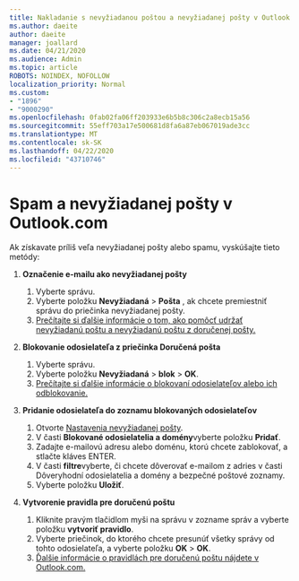 ```yaml
---
title: Nakladanie s nevyžiadanou poštou a nevyžiadanej pošty v Outlook.com
ms.author: daeite
author: daeite
manager: joallard
ms.date: 04/21/2020
ms.audience: Admin
ms.topic: article
ROBOTS: NOINDEX, NOFOLLOW
localization_priority: Normal
ms.custom:
- "1896"
- "9000290"
ms.openlocfilehash: 0fab02fa06ff203933e6b5b8c306c2a8ecb15a56
ms.sourcegitcommit: 55eff703a17e500681d8fa6a87eb067019ade3cc
ms.translationtype: MT
ms.contentlocale: sk-SK
ms.lasthandoff: 04/22/2020
ms.locfileid: "43710746"
---
```

# <a name="spam-and-junk-email-in-outlookcom"></a>Spam a nevyžiadanej pošty v Outlook.com

Ak získavate príliš veľa nevyžiadanej pošty alebo spamu, vyskúšajte tieto metódy:

1. **Označenie e-mailu ako nevyžiadanej pošty**
    1. Vyberte správu.
    1. Vyberte položku **Nevyžiadaná** > **Pošta** , ak chcete premiestniť správu do priečinka nevyžiadanej pošty.
    1. [Prečítajte si ďalšie informácie o tom, ako pomôcť udržať nevyžiadanú poštu a nevyžiadanú poštu z doručenej pošty.](https://support.office.com/article/a3ece97b-82f8-4a5e-9ac3-e92fa6427ae4?wt.mc_id=Office_Outlook_com_Alchemy)

1. **Blokovanie odosielateľa z priečinka Doručená pošta**
    1. Vyberte správu.
    1. Vyberte položku **Nevyžiadaná** > **blok** > **OK**.
    1. [Prečítajte si ďalšie informácie o blokovaní odosielateľov alebo ich odblokovanie.](https://support.office.com/article/afba1c94-77bb-4f50-8b85-057cf52f4d5e?wt.mc_id=Office_Outlook_com_Alchemy)

1. **Pridanie odosielateľa do zoznamu blokovaných odosielateľov**
    1. Otvorte [Nastavenia nevyžiadanej pošty](https://outlook.live.com/mail/options/mail/junkEmail/blockedSendersAndDomainsV2).
    1. V časti **Blokované odosielatelia a domény**vyberte položku **Pridať**.
    1. Zadajte e-mailovú adresu alebo doménu, ktorú chcete zablokovať, a stlačte kláves ENTER.
    1. V časti **filtre**vyberte, či chcete dôverovať e-mailom z adries v časti Dôveryhodní odosielatelia a domény a bezpečné poštové zoznamy.
    1. Vyberte položku **Uložiť**.

1. **Vytvorenie pravidla pre doručenú poštu**
    1. Kliknite pravým tlačidlom myši na správu v zozname správ a vyberte položku **vytvoriť pravidlo**.
    1. Vyberte priečinok, do ktorého chcete presunúť všetky správy od tohto odosielateľa, a vyberte položku **OK** > **OK**.
    1. [Ďalšie informácie o pravidlách pre doručenú poštu nájdete v Outlook.com.](https://support.office.com/article/4b094371-a5d7-49bd-8b1b-4e4896a7cc5d?wt.mc_id=Office_Outlook_com_Alchemy)